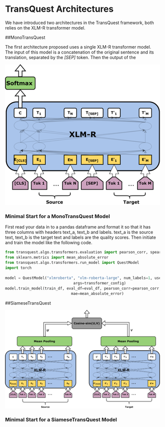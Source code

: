 # TransQuest Architectures
We have introduced two architectures in the TransQuest framework, both relies on the XLM-R transformer model.

##MonoTransQuest

The first architecture proposed uses a single XLM-R transformer model. The input of this model is a concatenation of the original sentence and its translation, separated by the *[SEP]* token. Then the output of the 

![MonoTransQuest Architecture](images/TransQuest.png)

### Minimal Start for a MonoTransQuest Model

First read your data in to a pandas dataframe and format it so that it has three columns with headers text_a, text_b and labels. text_a is the source text, text_b is the target text and labels are the quality scores. Then initiate and train the model like the following code. 

```python
from transquest.algo.transformers.evaluation import pearson_corr, spearman_corr
from sklearn.metrics import mean_absolute_error
from transquest.algo.transformers.run_model import QuestModel
import torch

model = QuestModel("xlmroberta", "xlm-roberta-large", num_labels=1, use_cuda=torch.cuda.is_available(),
                               args=transformer_config)
model.train_model(train_df, eval_df=eval_df, pearson_corr=pearson_corr, spearman_corr=spearman_corr,
                              mae=mean_absolute_error)
```



##SiameseTransQuest 

![SiameseTransQuest Architecture](images/SiameseTransQuest.png)

### Minimal Start for a SiameseTransQuest Model